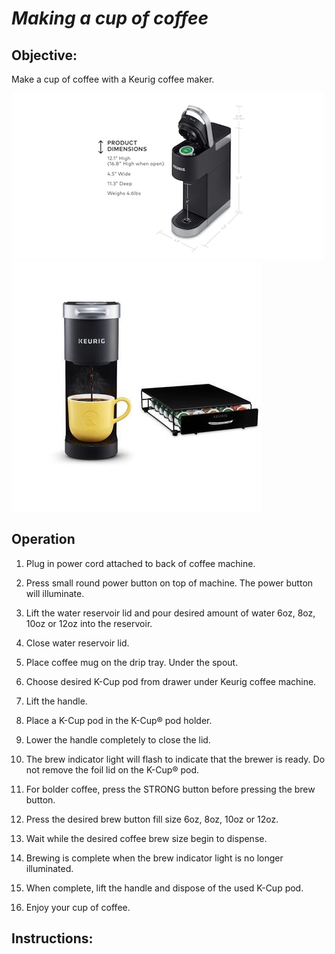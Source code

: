 # *Making a cup of coffee*

## Objective:
Make a cup of coffee with a Keurig coffee maker. 


![](Keurig.png) ![](1.png)

## Operation
1. Plug in power cord attached to back of coffee machine.

2. Press small round power button on top of machine.  The power
button will illuminate.

3. Lift the water reservoir lid and pour desired amount of water 6oz, 8oz, 10oz or 12oz into the reservoir.

4. Close water reservoir lid. 

5. Place coffee mug on the drip tray. Under the spout. 

6. Choose desired K-Cup pod from drawer under Keurig coffee machine. 

7. Lift the handle.

9. Place a K-Cup pod in
the K-Cup® pod holder.

10.  Lower the handle
completely to close the lid.

11. The brew
indicator light will flash to indicate that
the brewer is ready. Do not remove the
foil lid on the K-Cup® pod.

12. For bolder
coffee, press the STRONG button before pressing the brew button.

13. Press the desired brew button fill size 6oz, 8oz, 10oz or 12oz.

14. Wait while the desired coffee brew size begin to dispense.

15. Brewing is complete when the brew indicator light is no longer illuminated.

16. When complete,
lift the handle and dispose of the used K-Cup pod.

17. Enjoy your cup of coffee. 




## Instructions:
    


